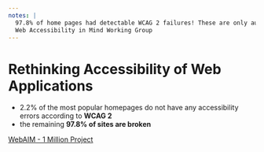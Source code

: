 ```yaml
---
notes: |
  97.8% of home pages had detectable WCAG 2 failures! These are only automatically detectable errors that align with WCAG conformance failures with a high level of reliability. Because automatically detectable errors constitute a small portion of all possible WCAG failures, this means that the actual WCAG 2 A/AA conformance level for the home pages for the most commonly accessed web sites is very low, perhaps below 1%.
  Web Accessibility in Mind Working Group
---
```


# Rethinking Accessibility of Web Applications

- 2.2% of the most popular homepages do not have any accessibility errors according to **WCAG 2**
- the remaining <!-- .element: class="fragment fade-up" --> **97.8% of sites are broken** <!-- .element: class="fragment fade-up" -->

<div class="clearfix">
  <p class="bottom right fs-x-small">
   <a href="https://webaim.org/projects/million">WebAIM - 1 Million Project</a>
  </p>
</div>
